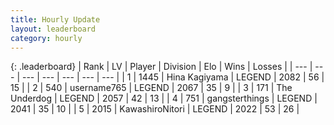 ```yaml
---
title: Hourly Update
layout: leaderboard
category: hourly
---
```


{: .leaderboard}
| Rank | LV | Player | Division | Elo | Wins | Losses |
| --- | --- | --- | --- | --- | --- | --- |
| <span data-change="0">1</span> | 1445 | <span title="ID: 315148">Hina Kagiyama</span> | LEGEND | <span data-change="0">2082</span> | <span data-change="0">56</span> | <span data-change="0">15</span> |
| <span data-change="0">2</span> | 540 | <span title="ID: 188640">username765</span> | LEGEND | <span data-change="9">2067</span> | <span data-change="1">35</span> | <span data-change="0">9</span> |
| <span data-change="0">3</span> | 171 | <span title="ID: 514789">The Underdog</span> | LEGEND | <span data-change="0">2057</span> | <span data-change="0">42</span> | <span data-change="0">13</span> |
| <span data-change="0">4</span> | 751 | <span title="ID: 92077">gangsterthings</span> | LEGEND | <span data-change="0">2041</span> | <span data-change="0">35</span> | <span data-change="0">10</span> |
| <span data-change="0">5</span> | 2015 | <span title="ID: 164871">KawashiroNitori</span> | LEGEND | <span data-change="-18">2022</span> | <span data-change="1">53</span> | <span data-change="2">26</span> |